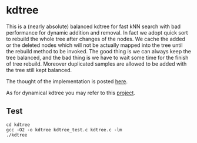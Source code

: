# kdtree
This is a (nearly absolute) balanced kdtree for fast kNN search with bad
performance for dynamic addition and removal. In fact we adopt quick sort to
rebuild the whole tree after changes of the nodes. We cache the added or the
deleted nodes which will not be actually mapped into the tree until the rebuild
method to be invoked. The good thing is we can always keep the tree balanced,
and the bad thing is we have to wait some time for the finish of tree rebuild.
Moreover duplicated samples are allowed to be added with the tree still kept
balanced.

The thought of the implementation is posted [here](https://www.joinquant.com/post/2843).

As for dynamical kdtree you may refer to this [project](https://www.github.com/jtsiomb/kdtree).

## Test
```shell
cd kdtree
gcc -O2 -o kdtree kdtree_test.c kdtree.c -lm
./kdtree
```
